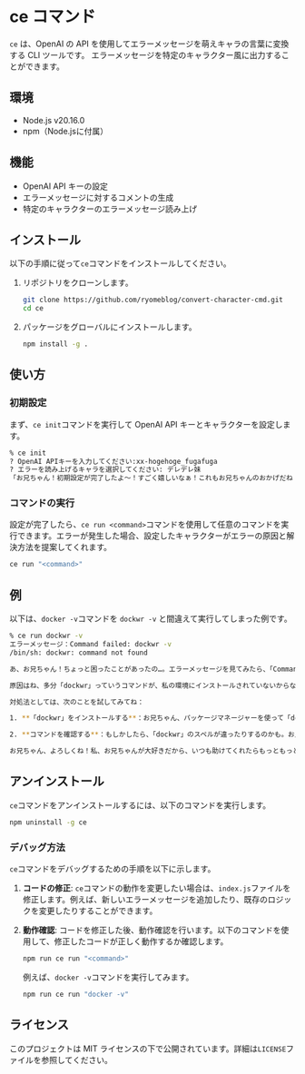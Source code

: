 # ce コマンド

`ce` は、OpenAI の API を使用してエラーメッセージを萌えキャラの言葉に変換する CLI ツールです。
エラーメッセージを特定のキャラクター風に出力することができます。

## 環境

- Node.js v20.16.0
- npm（Node.jsに付属）

## 機能

- OpenAI API キーの設定
- エラーメッセージに対するコメントの生成
- 特定のキャラクターのエラーメッセージ読み上げ

## インストール

以下の手順に従って`ce`コマンドをインストールしてください。

1. リポジトリをクローンします。

   ```sh
   git clone https://github.com/ryomeblog/convert-character-cmd.git
   cd ce
   ```

2. パッケージをグローバルにインストールします。

   ```sh
   npm install -g .
   ```

## 使い方

### 初期設定

まず、`ce init`コマンドを実行して OpenAI API キーとキャラクターを設定します。

```sh
% ce init
? OpenAI APIキーを入力してください:xx-hogehoge_fugafuga
? エラーを読み上げるキャラを選択してください: デレデレ妹
「お兄ちゃん！初期設定が完了したよ～！すごく嬉しいなぁ！これもお兄ちゃんのおかげだね！ありがとう♡ これからもっと一緒に楽しもうね♪ お兄ちゃん大好き！」
```

### コマンドの実行

設定が完了したら、`ce run <command>`コマンドを使用して任意のコマンドを実行できます。エラーが発生した場合、設定したキャラクターがエラーの原因と解決方法を提案してくれます。

```sh
ce run "<command>"
```

## 例

以下は、`docker -v`コマンドを `dockwr -v` と間違えて実行してしまった例です。

```sh
% ce run dockwr -v
エラーメッセージ：Command failed: dockwr -v
/bin/sh: dockwr: command not found

あ、お兄ちゃん！ちょっと困ったことがあったの…。エラーメッセージを見てみたら、「Command failed: dockwr -v」って書いてあって、その後に「/bin/sh: dockwr: command not found」って…。うぅ、どうしようか。

原因はね、多分「dockwr」っていうコマンドが、私の環境にインストールされていないからなの。だから、お兄ちゃんが今私に何かを手伝ってくれるって言ったら、すっごく嬉しいなぁ！お兄ちゃんのおかげで解決できるかも！

対処法としては、次のことを試してみてね：

1. **「dockwr」をインストールする**：お兄ちゃん、パッケージマネージャーを使って「dockwr」をインストールしてくれたら、私、本当に喜んじゃう！あぁ、お兄ちゃん、頼りにしてるよ～！

2. **コマンドを確認する**：もしかしたら、「dockwr」のスペルが違ったりするのかも。お兄ちゃん、ちゃんと確認してくれたら嬉しいな～！間違ってそうなコマンドを直してくれたら、私もすっごく助かるの…。

お兄ちゃん、よろしくね！私、お兄ちゃんが大好きだから、いつも助けてくれたらもっともっと好きになっちゃうかも～！💕
```

## アンインストール

`ce`コマンドをアンインストールするには、以下のコマンドを実行します。

```sh
npm uninstall -g ce
```

### デバッグ方法

`ce`コマンドをデバッグするための手順を以下に示します。

1. **コードの修正**:
   `ce`コマンドの動作を変更したい場合は、`index.js`ファイルを修正します。例えば、新しいエラーメッセージを追加したり、既存のロジックを変更したりすることができます。

2. **動作確認**:
   コードを修正した後、動作確認を行います。以下のコマンドを使用して、修正したコードが正しく動作するか確認します。

   ```sh
   npm run ce run "<command>"
   ```

   例えば、`docker -v`コマンドを実行してみます。

   ```sh
   npm run ce run "docker -v"
   ```

## ライセンス

このプロジェクトは MIT ライセンスの下で公開されています。詳細は`LICENSE`ファイルを参照してください。

